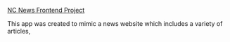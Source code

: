 [NC News Frontend Project](https://alexp-nc-news.netlify.app)

This app was created to mimic a news website which includes a variety of articles,
